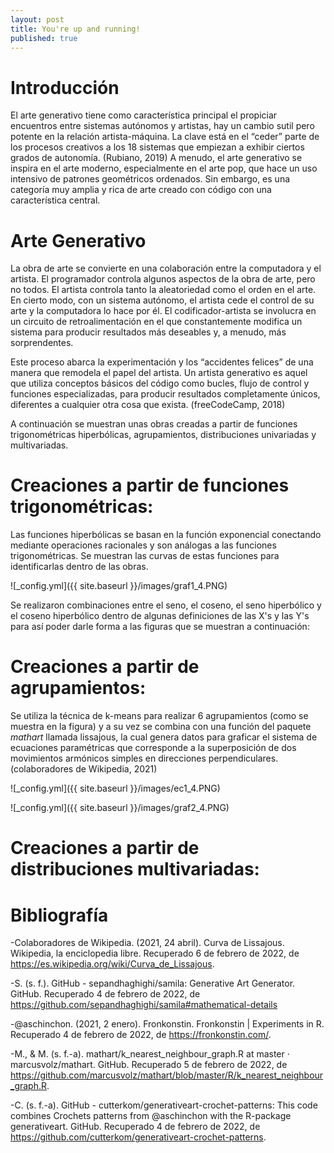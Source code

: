 ```yaml
---
layout: post
title: You're up and running!
published: true
---
```


# Introducción 

El arte generativo tiene como característica principal el propiciar encuentros entre sistemas autónomos y artistas, hay un cambio sutil pero potente en la relación artista-máquina. La clave está en el “ceder” parte de los procesos creativos a los 18 sistemas que empiezan a exhibir ciertos grados de autonomía. (Rubiano, 2019)
A menudo, el arte generativo se inspira en el arte moderno, especialmente en el arte pop, que hace un uso intensivo de patrones geométricos ordenados. Sin embargo, es una categoría muy amplia y rica de arte creado con código con una característica central. 

# Arte Generativo 

La obra de arte se convierte en una colaboración entre la computadora y el artista. El programador controla algunos aspectos de la obra de arte, pero no todos. El artista controla tanto la aleatoriedad como el orden en el arte. En cierto modo, con un sistema autónomo, el artista cede el control de su arte y la computadora lo hace por él.  El codificador-artista se involucra en un circuito de retroalimentación en el que constantemente modifica un sistema para producir resultados más deseables y, a menudo, más sorprendentes.

Este proceso abarca la experimentación y los “accidentes felices” de una manera que remodela el papel del artista. Un artista generativo es aquel que utiliza conceptos básicos del código como bucles, flujo de control y funciones especializadas, para producir resultados completamente únicos, diferentes a cualquier otra cosa que exista. (freeCodeCamp, 2018)

A continuación se muestran unas obras creadas a partir de funciones trigonométricas hiperbólicas, agrupamientos, distribuciones univariadas y multivariadas. 


# Creaciones a partir de funciones trigonométricas:

Las funciones hiperbólicas se basan en la función exponencial conectando mediante operaciones racionales y son análogas a las funciones trigonométricas. Se muestran las curvas de estas funciones para identificarlas dentro de las obras. 

![_config.yml]({{ site.baseurl }}/images/graf1_4.PNG)

Se realizaron combinaciones entre el seno, el coseno, el seno hiperbólico y el coseno hiperbólico dentro de algunas definiciones de las X's y las Y's para así poder darle forma a las figuras que se muestran a continuación: 



# Creaciones a partir de agrupamientos:

Se utiliza la técnica de k-means para realizar 6 agrupamientos (como se muestra en la figura) y a su vez se combina con una función del paquete _mathart_ llamada lissajous, la cual genera datos para graficar el sistema de ecuaciones paramétricas que corresponde a la superposición de dos movimientos armónicos simples en direcciones perpendiculares. (colaboradores de Wikipedia, 2021)

![_config.yml]({{ site.baseurl }}/images/ec1_4.PNG)

![_config.yml]({{ site.baseurl }}/images/graf2_4.PNG)



# Creaciones a partir de distribuciones multivariadas: 


# Bibliografía 

-Colaboradores de Wikipedia. (2021, 24 abril). Curva de Lissajous. Wikipedia, la enciclopedia libre. Recuperado 6 de febrero de 2022, de https://es.wikipedia.org/wiki/Curva_de_Lissajous.

-S. (s. f.). GitHub - sepandhaghighi/samila: Generative Art Generator. GitHub. Recuperado 4 de febrero de 2022, de https://github.com/sepandhaghighi/samila#mathematical-details

-@aschinchon. (2021, 2 enero). Fronkonstin. Fronkonstin | Experiments in R. Recuperado 4 de febrero de 2022, de https://fronkonstin.com/.

-M., & M. (s. f.-a). mathart/k_nearest_neighbour_graph.R at master · marcusvolz/mathart. GitHub. Recuperado 5 de febrero de 2022, de https://github.com/marcusvolz/mathart/blob/master/R/k_nearest_neighbour_graph.R.

-C. (s. f.-a). GitHub - cutterkom/generativeart-crochet-patterns: This code combines Crochets patterns from @aschinchon with the R-package generativeart. GitHub. Recuperado 4 de febrero de 2022, de https://github.com/cutterkom/generativeart-crochet-patterns.


